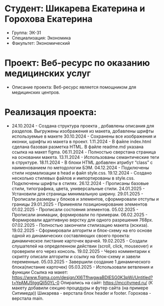 # Студент:  Шикарева Екатерина и Горохова Екатерина
- Группа: ЭК-31
- Специализация: Экономика
- Факультет: Экономический 
# Проект: Веб-ресурс по оказанию медицинских услуг
- Описание проекта: Веб-ресурс является помощником для медицинских центров.
# Реализация проекта:
- 24.10.2024 - Создана структура проекта , добавлены описания для разделов. Выгружены изображения из макета, добавлены шрифты используемые в макете
30.10.2024 - Сохранены все изображения и иконки, шрифты из макета в проект.
1.11.2024 - В файле index.html сделана базовая разметка HTML. В файле readme.md указана ссылка на макет figma.
06.11.2024 - Полностью сверстана страница на основании макета. 
13.11.2024 - Использованы семантические теги в структуре.
18.11.2024 - В блоки HTML добавлен атрибут “class” с наименованием по методологии БЭМ.
04.12.2024 - Подключены стили нормализации в head и файл style.css. 
19.12.2024 - Создано несколько стилевых файлов и импортированы в style.css. Подключены шрифты в стилях.
26.12.2024 - Прописаны базовые стили, типографика, цвета, универсальные стили.
24.01.2025 - Установили для страницы минимальную ширину.
29.01.2025 - Прописали размеры у блоков и элементов, сформировали отступы и границы
29.01.2025 - Применяли позиционирование элементов
01.02.2025 - Прописали состояния элементов.
05.02.2025 - Прописали анимации, формировали по примерам.
06.02.2025 - Формировали адаптивную верстку для одного разрешения 768px. 
07.02.2025 - Полностью закончили стилизацию макета (эскиза).
19.02.2025 - Сформировали алгоритм и блок-схему на его основе одной из динамических составляющих своего проекта: динамическое листание карточек врачей.
19.02.2025 - Создали слушателей на определенном действии (scroll, click, mouseover) и проверили его через консоль.
19.02.2025 - Через комментарии к скрипту описали алгоритм и ссылку на блок-схему и завели переменные.
05.03.2025 - Завершили создание 1 динамического блока(листание карточек)
05.03.2025 - Использовали ветвления и функции
Ссылка на макет: https://www.figma.com/design/Xl6TfhwgwaBDIESG0K3pWi/Untitled?t=YeAMJ5tggQli50YL-0
Опирались на сайт: https://mccitymed.ru/ (К макету добавили секцию процедуры и футер сайта (на примере Ситимеда))
Шикарева - верстала блок header и footer.
Горохова - верстала main.